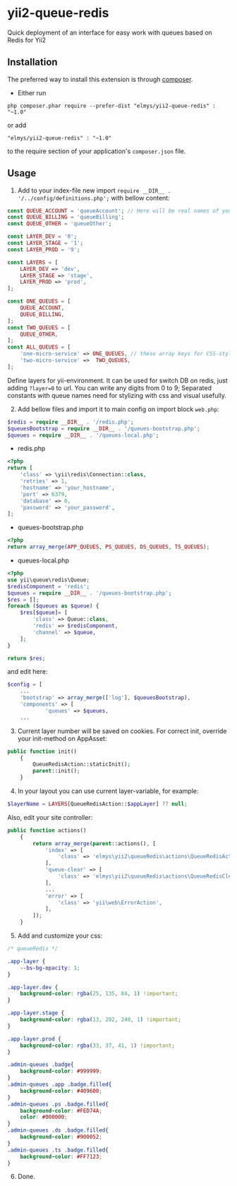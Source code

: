 # yii2-queue-redis
Quick deployment of an interface for easy work with queues based on Redis for Yii2

Installation
-
The preferred way to install this extension is through [composer](http://getcomposer.org/download/).

* Either run

```
php composer.phar require --prefer-dist "elmys/yii2-queue-redis" : "~1.0"
```

or add

```
"elmys/yii2-queue-redis" : "~1.0"
```

to the require section of your application's `composer.json` file.

Usage
-

1. Add to your index-file new import ```require __DIR__ . '/../config/definitions.php';``` with bellow content:
```php
const QUEUE_ACCOUNT = 'queueAccount'; // Here will be real names of your queue on redis created
const QUEUE_BILLING = 'queueBilling';
const QUEUE_OTHER = 'queueOther';

const LAYER_DEV = '0';
const LAYER_STAGE = '1';
const LAYER_PROD = '9';

const LAYERS = [
    LAYER_DEV => 'dev',
    LAYER_STAGE => 'stage',
    LAYER_PROD => 'prod',
];

const ONE_QUEUES = [
    QUEUE_ACCOUNT,
    QUEUE_BILLING,
];
const TWO_QUEUES = [
    QUEUE_OTHER,
];
const ALL_QUEUES = [
    'one-micro-service' => ONE_QUEUES, // these array keys for CSS-styling only
    'two-micro-service' =>  TWO_QUEUES,    
];
```
Define layers for yii-environment. It can be used for switch DB on redis, just adding `?layer=0` to url. You can write any digits from 0 to 9;
Separated constants with queue names need for stylizing with css and visual usefully.

2. Add bellow files and import it to main config on import block `web.php`:

```php
$redis = require __DIR__ . '/redis.php';
$queuesBootstrap = require __DIR__ . '/queues-bootstrap.php';
$queues = require __DIR__ . '/queues-local.php';
```

- redis.php
```php
<?php
return [
    'class' => \yii\redis\Connection::class,
    'retries' => 1,
    'hostname' => 'your_hostname',
    'port' => 6379,
    'database' => 0,
    'password' => 'your_password',
];
```

- queues-bootstrap.php
```php
<?php
return array_merge(APP_QUEUES, PS_QUEUES, DS_QUEUES, TS_QUEUES);
```

- queues-local.php
```php
<?php
use yii\queue\redis\Queue;
$redisComponent = 'redis';
$queues = require __DIR__ . '/queues-bootstrap.php';
$res = [];
foreach ($queues as $queue) {
    $res[$queue]= [
        'class' => Queue::class,
        'redis' => $redisComponent,
        'channel' => $queue,
    ];
}

return $res;
```
and edit here:
```php
$config = [
    ...
    'bootstrap' => array_merge(['log'], $queuesBootstrap),
    'components' => [
            'queues' => $queues,
    ...
```

3. Current layer number will be saved on cookies. For correct init, override your init-method on AppAsset:
```php
public function init()
    {
        QueueRedisAction::staticInit();
        parent::init();
    }
```
4. In your layout you can use current layer-variable, for example:
```php
$layerName = LAYERS[QueueRedisAction::$appLayer] ?? null;
```

Also, edit your site controller:
```php
public function actions()
    {
        return array_merge(parent::actions(), [
            'index' => [
                'class' => 'elmys\yii2\queueRedis\actions\QueueRedisAction',
            ],
            'queue-clear' => [
                'class' => 'elmys\yii2\queueRedis\actions\QueueRedisCleanAction',
            ],
            ...
            'error' => [
                'class' => 'yii\web\ErrorAction',
            ],
        ]);
    }
```
 
5. Add and customize your css:
```css
/* queueRedis */

.app-layer {
    --bs-bg-opacity: 1;
}

.app-layer.dev {
    background-color: rgba(25, 135, 84, 1) !important;
}

.app-layer.stage {
    background-color: rgba(13, 202, 240, 1) !important;
}

.app-layer.prod {
    background-color: rgba(33, 37, 41, 1) !important;
}

.admin-queues .badge{
    background-color: #999999;
}
.admin-queues .app .badge.filled{
    background-color: #409600;
}
.admin-queues .ps .badge.filled{
    background-color: #FED74A;
    color: #000000;
}
.admin-queues .ds .badge.filled{
    background-color: #900052;
}
.admin-queues .ts .badge.filled{
    background-color: #FF7123;
}
```

6. Done.